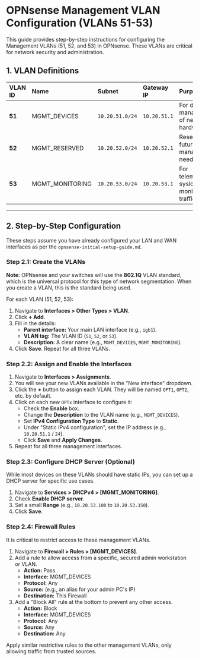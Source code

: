 # OPNsense Management VLAN Configuration (VLANs 51-53)

This guide provides step-by-step instructions for configuring the Management VLANs (51, 52, and 53) in OPNsense. These VLANs are critical for network security and administration.

## 1. VLAN Definitions

| VLAN ID | Name             | Subnet           | Gateway IP     | Purpose                                      |
|:--------|:-----------------|:-----------------|:---------------|:---------------------------------------------|
| **51**  | MGMT_DEVICES     | `10.20.51.0/24`  | `10.20.51.1`   | For direct management of network hardware.   |
| **52**  | MGMT_RESERVED    | `10.20.52.0/24`  | `10.20.52.1`   | Reserved for future management needs.        |
| **53**  | MGMT_MONITORING  | `10.20.53.0/24`  | `10.20.53.1`   | For telemetry, syslog, and monitoring traffic. |

---

## 2. Step-by-Step Configuration

These steps assume you have already configured your LAN and WAN interfaces as per the `opnsense-initial-setup-guide.md`.

### Step 2.1: Create the VLANs

**Note:** OPNsense and your switches will use the **802.1Q** VLAN standard, which is the universal protocol for this type of network segmentation. When you create a VLAN, this is the standard being used.

For each VLAN (51, 52, 53):

1.  Navigate to **Interfaces > Other Types > VLAN**.
2.  Click **+ Add**.
3.  Fill in the details:
    -   **Parent interface:** Your main LAN interface (e.g., `igb1`).
    -   **VLAN tag:** The VLAN ID (`51`, `52`, or `53`).
    -   **Description:** A clear name (e.g., `MGMT_DEVICES`, `MGMT_MONITORING`).
4.  Click **Save**. Repeat for all three VLANs.

### Step 2.2: Assign and Enable the Interfaces

1.  Navigate to **Interfaces > Assignments**.
2.  You will see your new VLANs available in the "New interface" dropdown.
3.  Click the **+** button to assign each VLAN. They will be named `OPT1`, `OPT2`, etc. by default.
4.  Click on each new `OPTx` interface to configure it:
    -   Check the **Enable** box.
    -   Change the **Description** to the VLAN name (e.g., `MGMT_DEVICES`).
    -   Set **IPv4 Configuration Type** to **Static**.
    -   Under "Static IPv4 configuration", set the IP address (e.g., `10.20.51.1` / `24`).
    -   Click **Save** and **Apply Changes**.
5.  Repeat for all three management interfaces.

### Step 2.3: Configure DHCP Server (Optional)

While most devices on these VLANs should have static IPs, you can set up a DHCP server for specific use cases.

1.  Navigate to **Services > DHCPv4 > [MGMT_MONITORING]**.
2.  Check **Enable DHCP server**.
3.  Set a small **Range** (e.g., `10.20.53.100` to `10.20.53.150`).
4.  Click **Save**.

### Step 2.4: Firewall Rules

It is critical to restrict access to these management VLANs.

1.  Navigate to **Firewall > Rules > [MGMT_DEVICES]**.
2.  Add a rule to allow access from a specific, secured admin workstation or VLAN.
    -   **Action:** Pass
    -   **Interface:** MGMT_DEVICES
    -   **Protocol:** Any
    -   **Source:** (e.g., an alias for your admin PC's IP)
    -   **Destination:** This Firewall
3.  Add a "Block All" rule at the bottom to prevent any other access.
    -   **Action:** Block
    -   **Interface:** MGMT_DEVICES
    -   **Protocol:** Any
    -   **Source:** Any
    -   **Destination:** Any

Apply similar restrictive rules to the other management VLANs, only allowing traffic from trusted sources.
